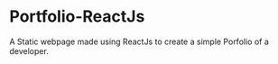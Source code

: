 # Portfolio-ReactJs
 A Static webpage made using ReactJs to create a simple Porfolio of a developer.
